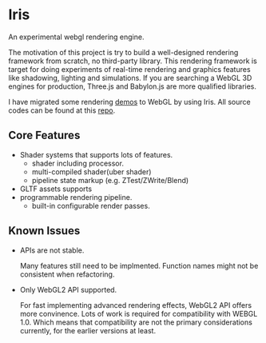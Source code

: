 # Iris
An experimental webgl rendering engine.

The motivation of this project is try to build a well-designed rendering framework from scratch, no third-party library.
This rendering framework is target for doing experiments of real-time rendering and graphics features like shadowing, lighting and simulations.
If you are searching a WebGL 3D engines for production, Three.js and Babylon.js are more qualified libraries.

I have migrated some rendering [demos](https://zcyemi.github.io/Iris-sample/) to WebGL by using Iris. All source codes can be found at this [repo](https://github.com/zcyemi/Iris-sample).

## Core Features
- Shader systems that supports lots of features.
  + shader including processor.
  + multi-compiled shader(uber shader)
  + pipeline state markup (e.g. ZTest/ZWrite/Blend)
- GLTF assets supports
- programmable rendering pipeline.
  + built-in configurable render passes.
  
## Known Issues
- APIs are not stable.

  Many features still need to be implmented. Function names might not be consistent when refactoring.
  
- Only WebGL2 API supported.

  For fast implementing advanced rendering effects, WebGL2 API offers more convinence. Lots of work is required for compatibility with WEBGL 1.0. Which means that compatibility are not the primary considerations currently, for the earlier versions at least.
